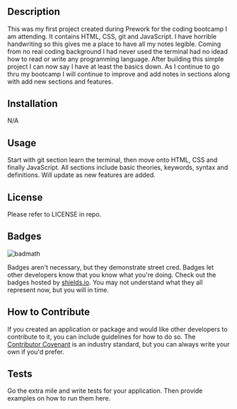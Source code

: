 # <Your-Project-Title>

## Description

This was my first project created during Prework for the coding bootcamp I am attending. It contains HTML, CSS, git and JavaScript. I have horrible handwriting so this gives me a place to have all my notes legible. Coming from no real coding background I had never used the terminal had no idead how to read or write any programming language. After building this simple project I can now say I have at least the basics down. As I continue to go thru my bootcamp I will continue to improve and add notes in sections along with add new sections and features.

## Installation

N/A

## Usage

Start with git section learn the terminal, then move onto HTML, CSS and finally JavaScript. All sections include basic theories, keywords, syntax and definitions. Will update as new features are added.

## License
Please refer to LICENSE in repo.

## Badges

![badmath](https://img.shields.io/github/languages/top/nielsenjared/badmath)

Badges aren't necessary, but they demonstrate street cred. Badges let other developers know that you know what you're doing. Check out the badges hosted by [shields.io](https://shields.io/). You may not understand what they all represent now, but you will in time.


## How to Contribute

If you created an application or package and would like other developers to contribute to it, you can include guidelines for how to do so. The [Contributor Covenant](https://www.contributor-covenant.org/) is an industry standard, but you can always write your own if you'd prefer.

## Tests

Go the extra mile and write tests for your application. Then provide examples on how to run them here.